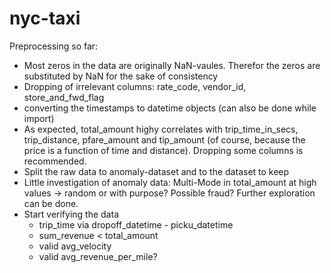 nyc-taxi
========

Preprocessing so far:

-	Most zeros in the data are originally NaN-vaules. Therefor the zeros are substituted by NaN for the sake of consistency
-	Dropping of irrelevant columns: rate_code, vendor_id, store_and_fwd_flag
-	converting the timestamps to datetime objects (can also be done while import)
-	As expected, total_amount highy correlates with trip_time_in_secs, trip_distance, pfare_amount and tip_amount (of course, because the price is a function of time and distance). Dropping some columns is recommended.
-	Split the raw data to anomaly-dataset and to the dataset to keep
-	Little investigation of anomaly data: Multi-Mode in total_amount at high values -> random or with purpose? Possible fraud? Further exploration can be done.
-	Start verifying the data
	-	trip_time via dropoff_datetime - picku_datetime
	-	sum_revenue < total_amount
	-	valid avg_velocity
	-	valid avg_revenue_per_mile?
